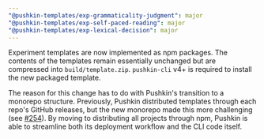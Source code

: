 ```yaml
---
"@pushkin-templates/exp-grammaticality-judgment": major
"@pushkin-templates/exp-self-paced-reading": major
"@pushkin-templates/exp-lexical-decision": major
---
```


Experiment templates are now implemented as npm packages. The contents of the templates remain essentially unchanged but are compressed into `build/template.zip`. `pushkin-cli` v4+ is required to install the new packaged template.

The reason for this change has to do with Pushkin's transition to a monorepo structure. Previously, Pushkin distributed templates through each repo's GitHub releases, but the new monorepo made this more challenging (see [#254](https://github.com/pushkin-consortium/pushkin/issues/254)). By moving to distributing all projects through npm, Pushkin is able to streamline both its deployment workflow and the CLI code itself.
